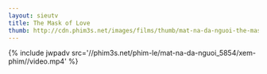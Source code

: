 ```yaml
---
layout: sieutv
title: The Mask of Love
thumb: http://cdn.phim3s.net/images/films/thumb/mat-na-da-nguoi-the-mask-of-love-2013.jpg
---
```

{% include jwpadv src='//phim3s.net/phim-le/mat-na-da-nguoi_5854/xem-phim//video.mp4' %}